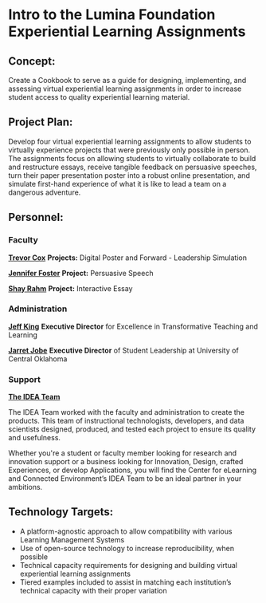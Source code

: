 # Intro to the Lumina Foundation Experiential Learning Assignments

## Concept:

Create a Cookbook to serve as a guide for designing, implementing, and assessing virtual experiential learning assignments in order to increase student access to quality experiential learning material.

## Project Plan:

Develop four virtual experiential learning assignments to allow students to virtually experience projects that were previously only possible in person. The assignments focus on allowing students to virtually collaborate to build and restructure essays, receive tangible feedback on persuasive speeches, turn their paper presentation poster into a robust online presentation, and simulate first-hand experience of what it is like to lead a team on a dangerous adventure.

## Personnel:

### Faculty

**[Trevor Cox](https://www3.uco.edu/centraldirectory/profiles/834701)**
**Projects:** Digital Poster and Forward - Leadership Simulation

**[Jennifer Foster](https://www3.uco.edu/centraldirectory/FSSearch.aspx?cmd=previous-search)**
**Project:** Persuasive Speech

**[Shay Rahm](https://www3.uco.edu/centraldirectory/profiles/3075)**
**Project:** Interactive Essay

### Administration

**[Jeff King](https://www3.uco.edu/centraldirectory/profiles/821521)**
**Executive Director** for Excellence in
Transformative Teaching and Learning

**[Jarret Jobe](https://www3.uco.edu/centraldirectory/FSSearch.aspx?cmd=previous-search)**
**Executive Director** of Student Leadership
at University of Central Oklahoma

### Support

**[The IDEA Team ](https://cece.uco.edu/idea/ProductCatalog/index.php)**



The IDEA Team worked with the faculty and administration to create the products. This team of instructional technologists, developers, and data scientists designed, produced, and tested each project to ensure its quality and usefulness.

Whether you're a student or faculty member looking for research and innovation support or a business looking for Innovation, Design, crafted Experiences, or develop Applications, you will find the Center for eLearning and Connected Environment’s IDEA Team to be an ideal partner in your ambitions.


## Technology Targets:

* A platform-agnostic approach to allow compatibility with various Learning Management Systems
* Use of open-source technology to increase reproducibility, when possible
* Technical capacity requirements for designing and building virtual experiential learning assignments
 * Tiered examples included to assist in matching each institution’s technical capacity with their proper variation
